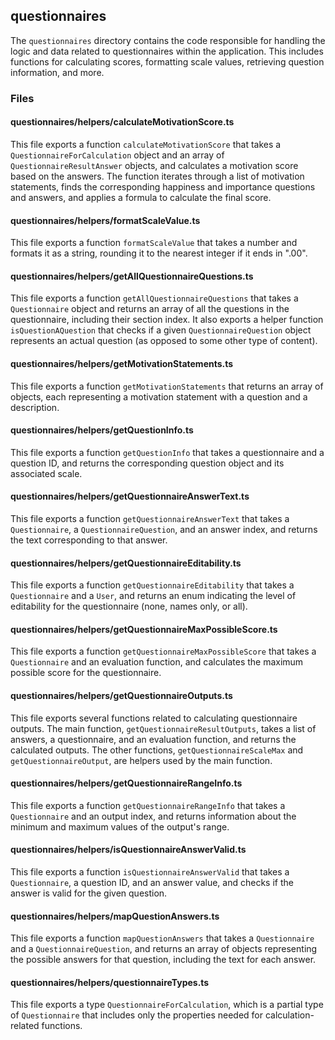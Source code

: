 ## questionnaires

The `questionnaires` directory contains the code responsible for handling the logic and data related to questionnaires within the application. This includes functions for calculating scores, formatting scale values, retrieving question information, and more.

### Files

#### questionnaires/helpers/calculateMotivationScore.ts

This file exports a function `calculateMotivationScore` that takes a `QuestionnaireForCalculation` object and an array of `QuestionnaireResultAnswer` objects, and calculates a motivation score based on the answers. The function iterates through a list of motivation statements, finds the corresponding happiness and importance questions and answers, and applies a formula to calculate the final score.

#### questionnaires/helpers/formatScaleValue.ts

This file exports a function `formatScaleValue` that takes a number and formats it as a string, rounding it to the nearest integer if it ends in ".00".

#### questionnaires/helpers/getAllQuestionnaireQuestions.ts

This file exports a function `getAllQuestionnaireQuestions` that takes a `Questionnaire` object and returns an array of all the questions in the questionnaire, including their section index. It also exports a helper function `isQuestionAQuestion` that checks if a given `QuestionnaireQuestion` object represents an actual question (as opposed to some other type of content).

#### questionnaires/helpers/getMotivationStatements.ts

This file exports a function `getMotivationStatements` that returns an array of objects, each representing a motivation statement with a question and a description.

#### questionnaires/helpers/getQuestionInfo.ts

This file exports a function `getQuestionInfo` that takes a questionnaire and a question ID, and returns the corresponding question object and its associated scale.

#### questionnaires/helpers/getQuestionnaireAnswerText.ts

This file exports a function `getQuestionnaireAnswerText` that takes a `Questionnaire`, a `QuestionnaireQuestion`, and an answer index, and returns the text corresponding to that answer.

#### questionnaires/helpers/getQuestionnaireEditability.ts

This file exports a function `getQuestionnaireEditability` that takes a `Questionnaire` and a `User`, and returns an enum indicating the level of editability for the questionnaire (none, names only, or all).

#### questionnaires/helpers/getQuestionnaireMaxPossibleScore.ts

This file exports a function `getQuestionnaireMaxPossibleScore` that takes a `Questionnaire` and an evaluation function, and calculates the maximum possible score for the questionnaire.

#### questionnaires/helpers/getQuestionnaireOutputs.ts

This file exports several functions related to calculating questionnaire outputs. The main function, `getQuestionnaireResultOutputs`, takes a list of answers, a questionnaire, and an evaluation function, and returns the calculated outputs. The other functions, `getQuestionnaireScaleMax` and `getQuestionnaireOutput`, are helpers used by the main function.

#### questionnaires/helpers/getQuestionnaireRangeInfo.ts

This file exports a function `getQuestionnaireRangeInfo` that takes a `Questionnaire` and an output index, and returns information about the minimum and maximum values of the output's range.

#### questionnaires/helpers/isQuestionnaireAnswerValid.ts

This file exports a function `isQuestionnaireAnswerValid` that takes a `Questionnaire`, a question ID, and an answer value, and checks if the answer is valid for the given question.

#### questionnaires/helpers/mapQuestionAnswers.ts

This file exports a function `mapQuestionAnswers` that takes a `Questionnaire` and a `QuestionnaireQuestion`, and returns an array of objects representing the possible answers for that question, including the text for each answer.

#### questionnaires/helpers/questionnaireTypes.ts

This file exports a type `QuestionnaireForCalculation`, which is a partial type of `Questionnaire` that includes only the properties needed for calculation-related functions.
